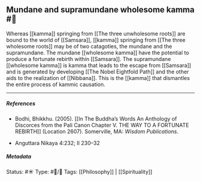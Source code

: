 ## Mundane and supramundane wholesome kamma #🧠 

Whereas [[kamma]] springing from [[The three unwholesome roots]] are bound to the world of [[Samsara]], [[kamma]] springing from [[The three wholesome roots]] may be of two catagoties, the mundane and the supramundane. The mundane [[wholesome kamma]] have the potential to produce a fortunate rebirth within [[Samsara]]. The supramundane [[wholesome kamma]] is kamma that leads to the escape from [[Samsara]] and is generated by developing [[The Nobel Eightfold Path]] and the other aids to the realization of [[Nibbana]]. This is the [[kamma]] that dismantles the entire process of kammic causation. 

___

##### References

- Bodhi, Bhikkhu. (2005). [[In The Buddha’s Words An Anthology of Discorces from the Pali Canon Chapter V. THE WAY TO A FORTUNATE REBIRTH]] (Location 2607). Somerville, MA: _Wisdom Publications_.

- Anguttara Nikaya 4:232; II 230–32


##### Metadata
Status: #☀️ 
Type: #🔵/🔵 
Tags: [[Philosophy]] | [[Spirituality]]